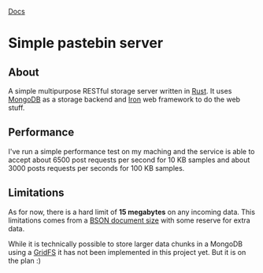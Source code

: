 [Docs](https://docs.rs/pastebin)

# Simple pastebin server

## About

A simple multipurpose RESTful storage server written in
[Rust](https://www.rust-lang.org/). It uses [MongoDB](https://www.mongodb.com/)
as a storage backend and [Iron](https://github.com/iron/iron) web framework to
do the web stuff.

## Performance

I've run a simple performance test on my maching and the service is able to
accept about 6500 post requests per second for 10 KB samples and about 3000
posts requests per seconds for 100 KB samples.

## Limitations

As for now, there is a hard limit of **15 megabytes** on any incoming data. This
limitations comes from a [BSON document
size](https://docs.mongodb.com/manual/reference/limits/) with some reserve for
extra data.

While it is technically possible to store larger data chunks in a MongoDB using
a [GridFS](https://docs.mongodb.com/manual/core/gridfs/) it has not been
implemented in this project yet. But it is on the plan :)
